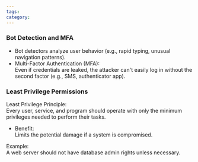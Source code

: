 ```yaml
---
tags: 
category: 
---
```


### Bot Detection and MFA

- Bot detectors analyze user behavior (e.g., rapid typing, unusual navigation patterns).
- Multi-Factor Authentication (MFA):  
  Even if credentials are leaked, the attacker can't easily log in without the second factor (e.g., SMS, authenticator app).

### Least Privilege Permissions

Least Privilege Principle:  
  Every user, service, and program should operate with only the minimum privileges needed to perform their tasks.
  
- Benefit:  
  Limits the potential damage if a system is compromised.

Example:  
A web server should not have database admin rights unless necessary.